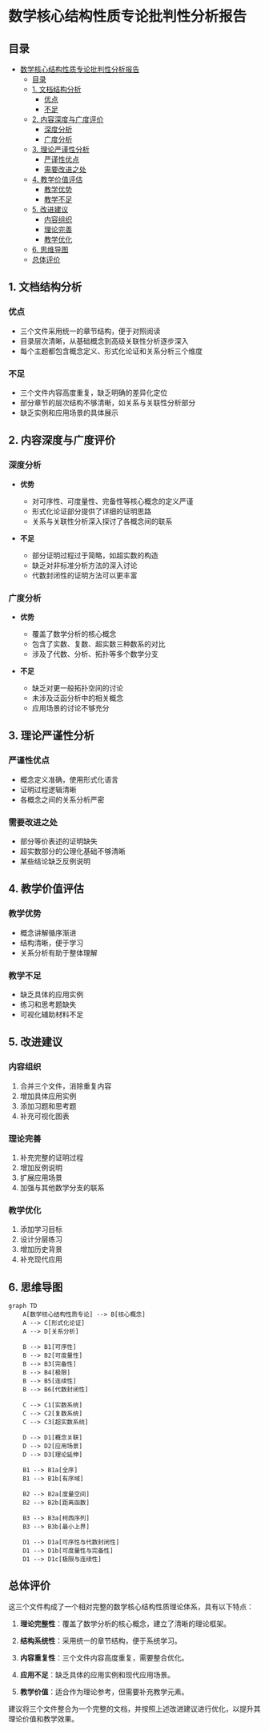 # 数学核心结构性质专论批判性分析报告

## 目录

- [数学核心结构性质专论批判性分析报告](#数学核心结构性质专论批判性分析报告)
  - [目录](#目录)
  - [1. 文档结构分析](#1-文档结构分析)
    - [优点](#优点)
    - [不足](#不足)
  - [2. 内容深度与广度评价](#2-内容深度与广度评价)
    - [深度分析](#深度分析)
    - [广度分析](#广度分析)
  - [3. 理论严谨性分析](#3-理论严谨性分析)
    - [严谨性优点](#严谨性优点)
    - [需要改进之处](#需要改进之处)
  - [4. 教学价值评估](#4-教学价值评估)
    - [教学优势](#教学优势)
    - [教学不足](#教学不足)
  - [5. 改进建议](#5-改进建议)
    - [内容组织](#内容组织)
    - [理论完善](#理论完善)
    - [教学优化](#教学优化)
  - [6. 思维导图](#6-思维导图)
  - [总体评价](#总体评价)

## 1. 文档结构分析

### 优点

- 三个文件采用统一的章节结构，便于对照阅读
- 目录层次清晰，从基础概念到高级关联性分析逐步深入
- 每个主题都包含概念定义、形式化论证和关系分析三个维度

### 不足

- 三个文件内容高度重复，缺乏明确的差异化定位
- 部分章节的层次结构不够清晰，如关系与关联性分析部分
- 缺乏实例和应用场景的具体展示

## 2. 内容深度与广度评价

### 深度分析

- **优势**
  - 对可序性、可度量性、完备性等核心概念的定义严谨
  - 形式化论证部分提供了详细的证明思路
  - 关系与关联性分析深入探讨了各概念间的联系

- **不足**
  - 部分证明过程过于简略，如超实数的构造
  - 缺乏对非标准分析方法的深入讨论
  - 代数封闭性的证明方法可以更丰富

### 广度分析

- **优势**
  - 覆盖了数学分析的核心概念
  - 包含了实数、复数、超实数三种数系的对比
  - 涉及了代数、分析、拓扑等多个数学分支

- **不足**
  - 缺乏对更一般拓扑空间的讨论
  - 未涉及泛函分析中的相关概念
  - 应用场景的讨论不够充分

## 3. 理论严谨性分析

### 严谨性优点

- 概念定义准确，使用形式化语言
- 证明过程逻辑清晰
- 各概念之间的关系分析严密

### 需要改进之处

- 部分等价表述的证明缺失
- 超实数部分的公理化基础不够清晰
- 某些结论缺乏反例说明

## 4. 教学价值评估

### 教学优势

- 概念讲解循序渐进
- 结构清晰，便于学习
- 关系分析有助于整体理解

### 教学不足

- 缺乏具体的应用实例
- 练习和思考题缺失
- 可视化辅助材料不足

## 5. 改进建议

### 内容组织

1. 合并三个文件，消除重复内容
2. 增加具体应用实例
3. 添加习题和思考题
4. 补充可视化图表

### 理论完善

1. 补充完整的证明过程
2. 增加反例说明
3. 扩展应用场景
4. 加强与其他数学分支的联系

### 教学优化

1. 添加学习目标
2. 设计分层练习
3. 增加历史背景
4. 补充现代应用

## 6. 思维导图

```mermaid
graph TD
    A[数学核心结构性质专论] --> B[核心概念]
    A --> C[形式化论证]
    A --> D[关系分析]
    
    B --> B1[可序性]
    B --> B2[可度量性]
    B --> B3[完备性]
    B --> B4[极限]
    B --> B5[连续性]
    B --> B6[代数封闭性]
    
    C --> C1[实数系统]
    C --> C2[复数系统]
    C --> C3[超实数系统]
    
    D --> D1[概念关联]
    D --> D2[应用场景]
    D --> D3[理论延伸]
    
    B1 --> B1a[全序]
    B1 --> B1b[有序域]
    
    B2 --> B2a[度量空间]
    B2 --> B2b[距离函数]
    
    B3 --> B3a[柯西序列]
    B3 --> B3b[最小上界]
    
    D1 --> D1a[可序性与代数封闭性]
    D1 --> D1b[可度量性与完备性]
    D1 --> D1c[极限与连续性]
```

## 总体评价

这三个文件构成了一个相对完整的数学核心结构性质理论体系，具有以下特点：

1. **理论完整性**：覆盖了数学分析的核心概念，建立了清晰的理论框架。

2. **结构系统性**：采用统一的章节结构，便于系统学习。

3. **内容重复性**：三个文件内容高度重复，需要整合优化。

4. **应用不足**：缺乏具体的应用实例和现代应用场景。

5. **教学价值**：适合作为理论参考，但需要补充教学元素。

建议将三个文件整合为一个完整的文档，并按照上述改进建议进行优化，以提升其理论价值和教学效果。
